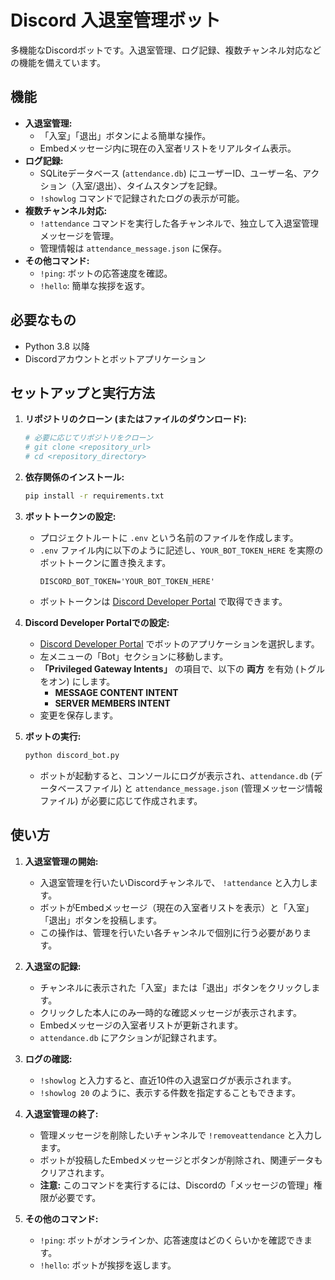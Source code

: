 # Discord 入退室管理ボット

多機能なDiscordボットです。入退室管理、ログ記録、複数チャンネル対応などの機能を備えています。

## 機能

*   **入退室管理:**
    *   「入室」「退出」ボタンによる簡単な操作。
    *   Embedメッセージ内に現在の入室者リストをリアルタイム表示。
*   **ログ記録:**
    *   SQLiteデータベース (`attendance.db`) にユーザーID、ユーザー名、アクション（入室/退出）、タイムスタンプを記録。
    *   `!showlog` コマンドで記録されたログの表示が可能。
*   **複数チャンネル対応:**
    *   `!attendance` コマンドを実行した各チャンネルで、独立して入退室管理メッセージを管理。
    *   管理情報は `attendance_message.json` に保存。
*   **その他コマンド:**
    *   `!ping`: ボットの応答速度を確認。
    *   `!hello`: 簡単な挨拶を返す。

## 必要なもの

*   Python 3.8 以降
*   Discordアカウントとボットアプリケーション

## セットアップと実行方法

1.  **リポジトリのクローン (またはファイルのダウンロード):**
    ```bash
    # 必要に応じてリポジトリをクローン
    # git clone <repository_url>
    # cd <repository_directory>
    ```

2.  **依存関係のインストール:**
    ```bash
    pip install -r requirements.txt
    ```

3.  **ボットトークンの設定:**
    *   プロジェクトルートに `.env` という名前のファイルを作成します。
    *   `.env` ファイル内に以下のように記述し、`YOUR_BOT_TOKEN_HERE` を実際のボットトークンに置き換えます。
        ```dotenv
        DISCORD_BOT_TOKEN='YOUR_BOT_TOKEN_HERE'
        ```
    *   ボットトークンは [Discord Developer Portal](https://discord.com/developers/applications) で取得できます。

4.  **Discord Developer Portalでの設定:**
    *   [Discord Developer Portal](https://discord.com/developers/applications) でボットのアプリケーションを選択します。
    *   左メニューの「Bot」セクションに移動します。
    *   **「Privileged Gateway Intents」** の項目で、以下の **両方** を有効 (トグルをオン) にします。
        *   **MESSAGE CONTENT INTENT**
        *   **SERVER MEMBERS INTENT**
    *   変更を保存します。

5.  **ボットの実行:**
    ```bash
    python discord_bot.py
    ```
    *   ボットが起動すると、コンソールにログが表示され、`attendance.db` (データベースファイル) と `attendance_message.json` (管理メッセージ情報ファイル) が必要に応じて作成されます。

## 使い方

1.  **入退室管理の開始:**
    *   入退室管理を行いたいDiscordチャンネルで、 `!attendance` と入力します。
    *   ボットがEmbedメッセージ（現在の入室者リストを表示）と「入室」「退出」ボタンを投稿します。
    *   この操作は、管理を行いたい各チャンネルで個別に行う必要があります。

2.  **入退室の記録:**
    *   チャンネルに表示された「入室」または「退出」ボタンをクリックします。
    *   クリックした本人にのみ一時的な確認メッセージが表示されます。
    *   Embedメッセージの入室者リストが更新されます。
    *   `attendance.db` にアクションが記録されます。

3.  **ログの確認:**
    *   `!showlog` と入力すると、直近10件の入退室ログが表示されます。
    *   `!showlog 20` のように、表示する件数を指定することもできます。

4.  **入退室管理の終了:**
    *   管理メッセージを削除したいチャンネルで `!removeattendance` と入力します。
    *   ボットが投稿したEmbedメッセージとボタンが削除され、関連データもクリアされます。
    *   **注意:** このコマンドを実行するには、Discordの「メッセージの管理」権限が必要です。

5.  **その他のコマンド:**
    *   `!ping`: ボットがオンラインか、応答速度はどのくらいかを確認できます。
    *   `!hello`: ボットが挨拶を返します。 